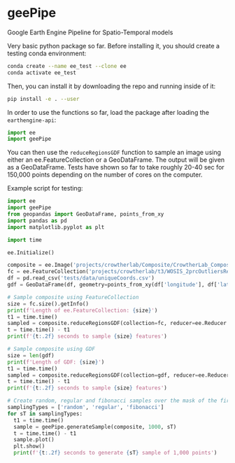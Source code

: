 # geePipe
Google Earth Engine Pipeline for Spatio-Temporal models

Very basic python package so far. Before installing it, you should create a testing conda environment: 
```bash
conda create --name ee_test --clone ee
conda activate ee_test
```
Then, you can install it by downloading the repo and running inside of it:
```bash
pip install -e . --user
```

In order to use the functions so far, load the package after loading the `earthengine-api`:
```python
import ee 
import geePipe
```

You can then use the `reduceRegionsGDF` function to sample an image using either an ee.FeatureCollection or a GeoDataFrame. The output will be given as a GeoDataFrame. Tests have shown so far to take roughly 20-40 sec for 150,000 points depending on the number of cores on the computer. 

Example script for testing: 
```python
import ee 
import geePipe
from geopandas import GeoDataFrame, points_from_xy
import pandas as pd 
import matplotlib.pyplot as plt

import time 

ee.Initialize()

composite = ee.Image('projects/crowtherlab/Composite/CrowtherLab_Composite_30ArcSec')
fc = ee.FeatureCollection('projects/crowtherlab/t3/WOSIS_2prcOutliersRemoved').limit(150000)
df = pd.read_csv('tests/data/uniqueCoords.csv')
gdf = GeoDataFrame(df, geometry=points_from_xy(df['longitude'], df['latitude']), crs='EPSG:4326')

# Sample composite using FeatureCollection
size = fc.size().getInfo()
print(f'Length of ee.FeatureCollection: {size}')
t1 = time.time()
sampled = composite.reduceRegionsGDF(collection=fc, reducer=ee.Reducer.first())
t = time.time() - t1
print(f'{t:.2f} seconds to sample {size} features')

# Sample composite using GDF
size = len(gdf)
print(f'Length of GDF: {size}')
t1 = time.time()
sampled = composite.reduceRegionsGDF(collection=gdf, reducer=ee.Reducer.first())
t = time.time() - t1
print(f'{t:.2f} seconds to sample {size} features')

# Create random, regular and fibonacci samples over the mask of the first band of an image
samplingTypes = ['random', 'regular', 'fibonacci']
for sT in samplingTypes:
  t1 = time.time()
  sample = geePipe.generateSample(composite, 1000, sT)
  t = time.time() - t1
  sample.plot()
  plt.show()
  print(f'{t:.2f} seconds to generate {sT} sample of 1,000 points')
  

```

